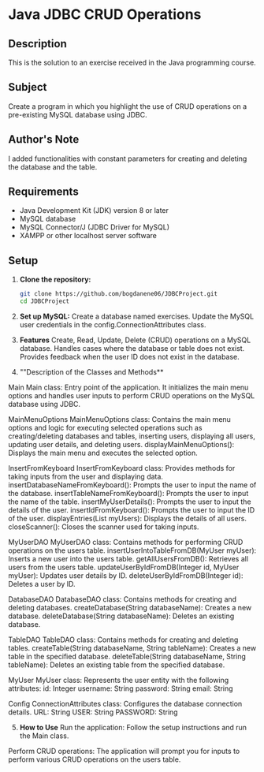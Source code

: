 # Java JDBC CRUD Operations

## Description
This is the solution to an exercise received in the Java programming course.

## Subject
Create a program in which you highlight the use of CRUD operations on a pre-existing MySQL database using JDBC.

## Author's Note
I added functionalities with constant parameters for creating and deleting the database and the table.

## Requirements
- Java Development Kit (JDK) version 8 or later
- MySQL database
- MySQL Connector/J (JDBC Driver for MySQL)
- XAMPP or other localhost server software

## Setup
1. **Clone the repository:**
   ```sh
   git clone https://github.com/bogdanene06/JDBCProject.git
   cd JDBCProject

2. **Set up MySQL:**
Create a database named exercises.
Update the MySQL user credentials in the config.ConnectionAttributes class.

3. **Features**
Create, Read, Update, Delete (CRUD) operations on a MySQL database.
Handles cases where the database or table does not exist.
Provides feedback when the user ID does not exist in the database.

4. ""Description of the Classes and Methods**

Main
Main class: Entry point of the application. It initializes the main menu options and handles user inputs to perform CRUD operations on the MySQL database using JDBC.

MainMenuOptions
MainMenuOptions class: Contains the main menu options and logic for executing selected operations such as creating/deleting databases and tables, inserting users, displaying all users, updating user details, and deleting users.
displayMainMenuOptions(): Displays the main menu and executes the selected option.

InsertFromKeyboard
InsertFromKeyboard class: Provides methods for taking inputs from the user and displaying data.
insertDatabaseNameFromKeyboard(): Prompts the user to input the name of the database.
insertTableNameFromKeyboard(): Prompts the user to input the name of the table.
insertMyUserDetails(): Prompts the user to input the details of the user.
insertIdFromKeyboard(): Prompts the user to input the ID of the user.
displayEntries(List<MyUser> myUsers): Displays the details of all users.
closeScanner(): Closes the scanner used for taking inputs.

MyUserDAO
MyUserDAO class: Contains methods for performing CRUD operations on the users table.
insertUserIntoTableFromDB(MyUser myUser): Inserts a new user into the users table.
getAllUsersFromDB(): Retrieves all users from the users table.
updateUserByIdFromDB(Integer id, MyUser myUser): Updates user details by ID.
deleteUserByIdFromDB(Integer id): Deletes a user by ID.

DatabaseDAO
DatabaseDAO class: Contains methods for creating and deleting databases.
createDatabase(String databaseName): Creates a new database.
deleteDatabase(String databaseName): Deletes an existing database.

TableDAO
TableDAO class: Contains methods for creating and deleting tables.
createTable(String databaseName, String tableName): Creates a new table in the specified database.
deleteTable(String databaseName, String tableName): Deletes an existing table from the specified database.

MyUser
MyUser class: Represents the user entity with the following attributes:
id: Integer
username: String
password: String
email: String

Config
ConnectionAttributes class: Configures the database connection details.
URL: String
USER: String
PASSWORD: String

5. **How to Use**
Run the application: Follow the setup instructions and run the Main class.

Perform CRUD operations: The application will prompt you for inputs to perform various CRUD operations on the users table.
